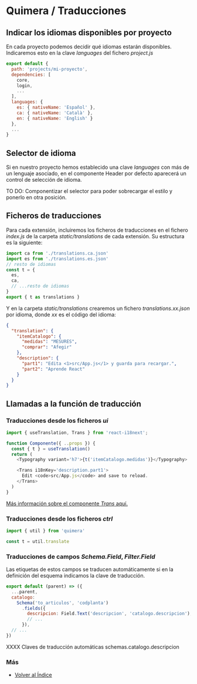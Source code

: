 # Quimera / Traducciones

## Indicar los idiomas disponibles por proyecto
En cada proyecto podemos decidir qué idiomas estarán disponibles.
Indicaremos esto en la clave *languages* del fichero *project.js*

```js
export default {
  path: 'projects/mi-proyecto',
  dependencies: [
    core,
    login,
    ...
  ],
  languages: {
    es: { nativeName: 'Español' },
    ca: { nativeName: 'Català' },
    en: { nativeName: 'English' }
  },
  ...
}
```

## Selector de idioma
Si en nuestro proyecto hemos establecido una clave *languages* con más de un lenguaje asociado, en el componente Header por defecto aparecerá un control de selección de idioma.

TO DO: Componentizar el selector para poder sobrecargar el estilo y ponerlo en otra posición.

## Ficheros de traducciones
Para cada extensión, incluiremos los ficheros de traducciones en el fichero *index.js* de la carpeta *static/translations* de cada extensión.
Su estructura es la siguiente:
```js
import ca from './translations.ca.json'
import es from './translations.es.json'
// resto de idiomas
const t = {
  es,
  ca,
  // ...resto de idiomas
}
export { t as translations }
```
Y en la carpeta *static/translations* crearemos un fichero *translations.xx.json* por idioma, donde *xx* es el código del idioma:
```json
{
  "translation": {
    "itemCatalogo": {
      "medidas": "MESURES",
      "comprar": "Afegir"
    },
    "description": {
      "part1": "Edita <1>src/App.js</1> y guarda para recargar.",
      "part2": "Aprende React"
    }
  }
}
```

## Llamadas a la función de traducción

### Traducciones desde los ficheros *ui*
```js
import { useTranslation, Trans } from 'react-i18next';

function Componente({ ..props }) {
  const { t } = useTranslation()
  return (
    <Typography variant='h7'>{t('itemCatalogo.medidas')}</Typography>

    <Trans i18nKey='description.part1'>
      Edit <code>src/App.js</code> and save to reload.
    </Trans>
  )
}
```
[Más información sobre el componente *Trans* aquí.](https://react.i18next.com/latest/trans-component)

### Traducciones desde los ficheros *ctrl*
```js
import { util } from 'quimera'

const t = util.translate
```

### Traducciones de campos *Schema.Field*, *Filter.Field*
Las etiquetas de estos campos se traducen automáticamente si en la definición del esquema indicamos la clave de traducción.
```js
export default (parent) => ({
  ...parent,
  catalogo:
    Schema('to_articulos', 'codplanta')
      .fields({
        descripcion: Field.Text('descripcion', 'catalogo.descripcion'),
        // ...
      }),
  // ...
})
```
XXXX Claves de traducción automáticas schemas.catalogo.descripcion

### Más

  * [Volver al Índice](./index.md)
